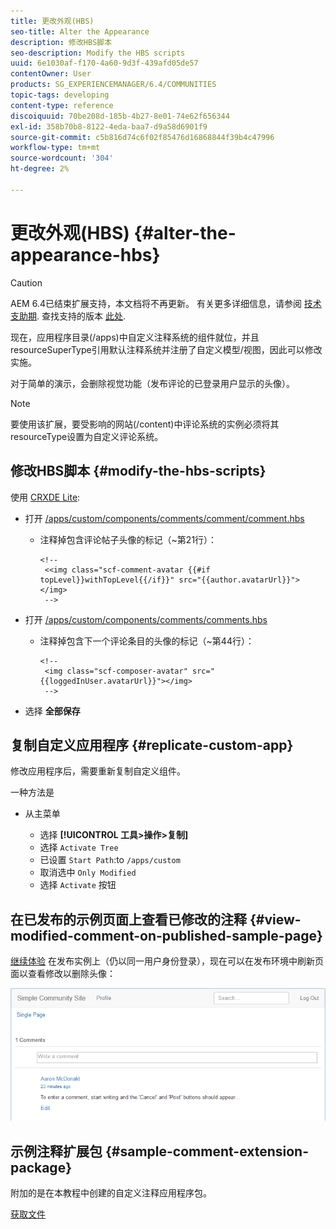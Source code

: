 ```yaml
---
title: 更改外观(HBS)
seo-title: Alter the Appearance
description: 修改HBS脚本
seo-description: Modify the HBS scripts
uuid: 6e1030af-f170-4a60-9d3f-439afd05de57
contentOwner: User
products: SG_EXPERIENCEMANAGER/6.4/COMMUNITIES
topic-tags: developing
content-type: reference
discoiquuid: 70be208d-185b-4b27-8e01-74e62f656344
exl-id: 358b70b8-8122-4eda-baa7-d9a58d6901f9
source-git-commit: c5b816d74c6f02f85476d16868844f39b4c47996
workflow-type: tm+mt
source-wordcount: '304'
ht-degree: 2%

---
```


# 更改外观(HBS) {#alter-the-appearance-hbs}

>[!CAUTION]
>
>AEM 6.4已结束扩展支持，本文档将不再更新。 有关更多详细信息，请参阅 [技术支助期](https://helpx.adobe.com/cn/support/programs/eol-matrix.html). 查找支持的版本 [此处](https://experienceleague.adobe.com/docs/).

现在，应用程序目录(/apps)中自定义注释系统的组件就位，并且resourceSuperType引用默认注释系统并注册了自定义模型/视图，因此可以修改实施。

对于简单的演示，会删除视觉功能（发布评论的已登录用户显示的头像）。

>[!NOTE]
>
>要使用该扩展，要受影响的网站(/content)中评论系统的实例必须将其resourceType设置为自定义评论系统。

## 修改HBS脚本 {#modify-the-hbs-scripts}

使用 [CRXDE Lite](../../help/sites-developing/developing-with-crxde-lite.md):

* 打开 [/apps/custom/components/comments/comment/comment.hbs](http://localhost:4502/crx/de/index.jsp#/apps/custom/components/comments/comment/comment.hbs)

   * 注释掉包含评论帖子头像的标记（~第21行）：

      ```
      <!--
       <<img class="scf-comment-avatar {{#if topLevel}}withTopLevel{{/if}}" src="{{author.avatarUrl}}"></img>
       -->
      ```

* 打开 [/apps/custom/components/comments/comments.hbs](http://localhost:4502/crx/de/index.jsp#/apps/custom/components/comments/comments.hbs)

   * 注释掉包含下一个评论条目的头像的标记（~第44行）：

      ```
      <!--
       <img class="scf-composer-avatar" src="{{loggedInUser.avatarUrl}}"></img>
       -->
      ```

* 选择 **全部保存**

## 复制自定义应用程序 {#replicate-custom-app}

修改应用程序后，需要重新复制自定义组件。

一种方法是

* 从主菜单

   * 选择 **[!UICONTROL 工具>操作>复制]**
   * 选择 `Activate Tree`
   * 已设置 `Start Path`:to `/apps/custom`
   * 取消选中 `Only Modified`
   * 选择 `Activate` 按钮

## 在已发布的示例页面上查看已修改的注释 {#view-modified-comment-on-published-sample-page}

[继续体验](extend-sample-page.md#publish-sample-page) 在发布实例上（仍以同一用户身份登录），现在可以在发布环境中刷新页面以查看修改以删除头像：

![chlimage_1-81](assets/chlimage_1-81.png)

## 示例注释扩展包 {#sample-comment-extension-package}

附加的是在本教程中创建的自定义注释应用程序包。

[获取文件](assets/sample-comment-extension-6-1-fp3.zip)
